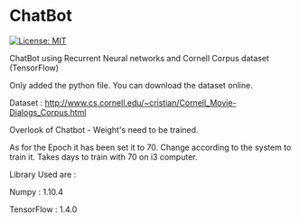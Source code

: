 # ChatBot

[![License: MIT](https://img.shields.io/badge/License-MIT-yellow.svg)](https://github.com/bigmb/ChatBot/blob/master/LICENSE)

ChatBot using Recurrent Neural networks and Cornell Corpus dataset (TensorFlow)

Only added the python file. You can download the dataset online.

Dataset : http://www.cs.cornell.edu/~cristian/Cornell_Movie-Dialogs_Corpus.html

Overlook of Chatbot - Weight's need to be trained.

As for the Epoch it has been set it to 70.
Change according to the system to train it. 
Takes days to train with 70 on i3 computer.

Library Used are :

Numpy : 1.10.4

TensorFlow : 1.4.0
